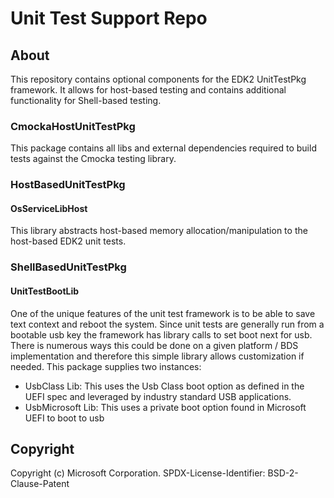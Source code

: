 # Unit Test Support Repo

## About

This repository contains optional components for the EDK2 UnitTestPkg framework. It allows for
host-based testing and contains additional functionality for Shell-based testing.

### CmockaHostUnitTestPkg

This package contains all libs and external dependencies required to build tests against the
Cmocka testing library.

### HostBasedUnitTestPkg

#### OsServiceLibHost

This library abstracts host-based memory allocation/manipulation to the host-based EDK2 unit tests.

### ShellBasedUnitTestPkg

#### UnitTestBootLib

One of the unique features of the unit test framework is to be able to save text context
and reboot the system.  Since unit tests are generally run from a bootable usb key the framework
has library calls to set boot next for usb.  There is numerous ways this could be done on a given
platform / BDS implementation and therefore this simple library allows customization if needed. 
This package supplies two instances:

* UsbClass Lib: This uses the Usb Class boot option as defined in the UEFI spec and leveraged 
by industry standard USB applications.  
* UsbMicrosoft Lib: This uses a private boot option found in Microsoft UEFI to boot to usb 

## Copyright

Copyright (c) Microsoft Corporation.
SPDX-License-Identifier: BSD-2-Clause-Patent
 